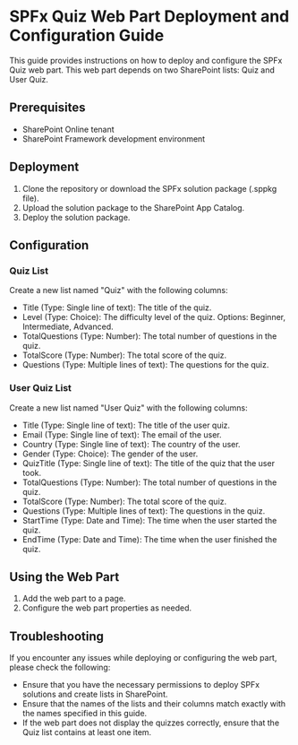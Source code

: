# SPFx Quiz Web Part Deployment and Configuration Guide

This guide provides instructions on how to deploy and configure the SPFx Quiz web part. This web part depends on two SharePoint lists: Quiz and User Quiz.

## Prerequisites

- SharePoint Online tenant
- SharePoint Framework development environment

## Deployment

1. Clone the repository or download the SPFx solution package (.sppkg file).
2. Upload the solution package to the SharePoint App Catalog.
3. Deploy the solution package.

## Configuration

### Quiz List

Create a new list named "Quiz" with the following columns:

- Title (Type: Single line of text): The title of the quiz.
- Level (Type: Choice): The difficulty level of the quiz. Options: Beginner, Intermediate, Advanced.
- TotalQuestions (Type: Number): The total number of questions in the quiz.
- TotalScore (Type: Number): The total score of the quiz.
- Questions (Type: Multiple lines of text): The questions for the quiz.

### User Quiz List

Create a new list named "User Quiz" with the following columns:

- Title (Type: Single line of text): The title of the user quiz.
- Email (Type: Single line of text): The email of the user.
- Country (Type: Single line of text): The country of the user.
- Gender (Type: Choice): The gender of the user.
- QuizTitle (Type: Single line of text): The title of the quiz that the user took.
- TotalQuestions (Type: Number): The total number of questions in the quiz.
- TotalScore (Type: Number): The total score of the quiz.
- Questions (Type: Multiple lines of text): The questions in the quiz.
- StartTime (Type: Date and Time): The time when the user started the quiz.
- EndTime (Type: Date and Time): The time when the user finished the quiz.

## Using the Web Part

1. Add the web part to a page.
2. Configure the web part properties as needed.

## Troubleshooting

If you encounter any issues while deploying or configuring the web part, please check the following:

- Ensure that you have the necessary permissions to deploy SPFx solutions and create lists in SharePoint.
- Ensure that the names of the lists and their columns match exactly with the names specified in this guide.
- If the web part does not display the quizzes correctly, ensure that the Quiz list contains at least one item.

